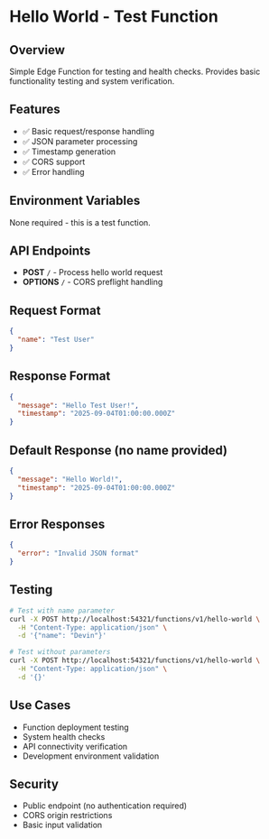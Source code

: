 # Hello World - Test Function

## Overview
Simple Edge Function for testing and health checks. Provides basic functionality testing and system verification.

## Features
- ✅ Basic request/response handling
- ✅ JSON parameter processing
- ✅ Timestamp generation
- ✅ CORS support
- ✅ Error handling

## Environment Variables
None required - this is a test function.

## API Endpoints
- **POST** `/` - Process hello world request
- **OPTIONS** `/` - CORS preflight handling

## Request Format
```json
{
  "name": "Test User"
}
```

## Response Format
```json
{
  "message": "Hello Test User!",
  "timestamp": "2025-09-04T01:00:00.000Z"
}
```

## Default Response (no name provided)
```json
{
  "message": "Hello World!",
  "timestamp": "2025-09-04T01:00:00.000Z"
}
```

## Error Responses
```json
{
  "error": "Invalid JSON format"
}
```

## Testing
```bash
# Test with name parameter
curl -X POST http://localhost:54321/functions/v1/hello-world \
  -H "Content-Type: application/json" \
  -d '{"name": "Devin"}'

# Test without parameters
curl -X POST http://localhost:54321/functions/v1/hello-world \
  -H "Content-Type: application/json" \
  -d '{}'
```

## Use Cases
- Function deployment testing
- System health checks
- API connectivity verification
- Development environment validation

## Security
- Public endpoint (no authentication required)
- CORS origin restrictions
- Basic input validation
